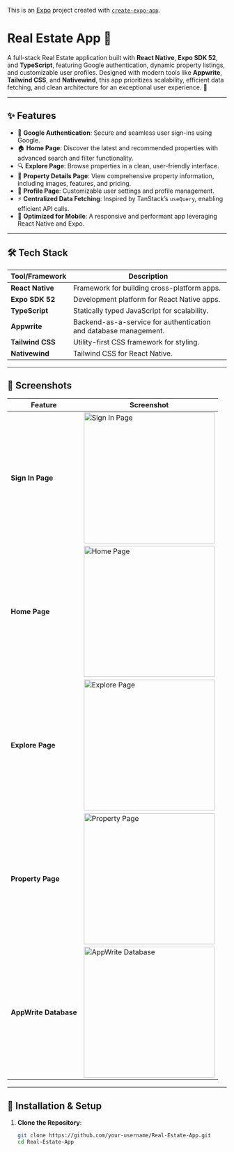 This is an [Expo](https://expo.dev) project created with [`create-expo-app`](https://www.npmjs.com/package/create-expo-app).
# Real Estate App 🏡

A full-stack Real Estate application built with **React Native**, **Expo SDK 52**, and **TypeScript**, featuring Google authentication, dynamic property listings, and customizable user profiles. Designed with modern tools like **Appwrite**, **Tailwind CSS**, and **Nativewind**, this app prioritizes scalability, efficient data fetching, and clean architecture for an exceptional user experience. 🚀

---

## ✨ Features

- 🔑 **Google Authentication**: Secure and seamless user sign-ins using Google.
- 🏠 **Home Page**: Discover the latest and recommended properties with advanced search and filter functionality.
- 🔍 **Explore Page**: Browse properties in a clean, user-friendly interface.
- 📄 **Property Details Page**: View comprehensive property information, including images, features, and pricing.
- 👤 **Profile Page**: Customizable user settings and profile management.
- ⚡ **Centralized Data Fetching**: Inspired by TanStack’s `useQuery`, enabling efficient API calls.
- 📱 **Optimized for Mobile**: A responsive and performant app leveraging React Native and Expo.

---

## 🛠️ Tech Stack

| Tool/Framework   | Description                                   |
|-------------------|-----------------------------------------------|
| **React Native**  | Framework for building cross-platform apps.  |
| **Expo SDK 52**   | Development platform for React Native apps.  |
| **TypeScript**    | Statically typed JavaScript for scalability. |
| **Appwrite**      | Backend-as-a-service for authentication and database management. |
| **Tailwind CSS**  | Utility-first CSS framework for styling.     |
| **Nativewind**    | Tailwind CSS for React Native.               |

---

## 📸 Screenshots

| Feature             | Screenshot                                                                                   |
|----------------------|---------------------------------------------------------------------------------------------|
| **Sign In Page**     | <img src="./screenshots/house_app1.jpg" alt="Sign In Page" width="300"/>                    |
| **Home Page**        | <img src="./screenshots/house_app2.jpg" alt="Home Page" width="300"/>                       |
| **Explore Page**     | <img src="./screenshots/house_app3.jpg" alt="Explore Page" width="300"/>                    |
| **Property Page**    | <img src="./screenshots/house_app4.jpg" alt="Property Page" width="300"/>                   |
| **AppWrite Database**| <img src="./screenshots/house_appwrite.png" alt="AppWrite Database" width="300"/>           |


---

## 🚀 Installation & Setup

1. **Clone the Repository**:
   ```bash
   git clone https://github.com/your-username/Real-Estate-App.git
   cd Real-Estate-App
